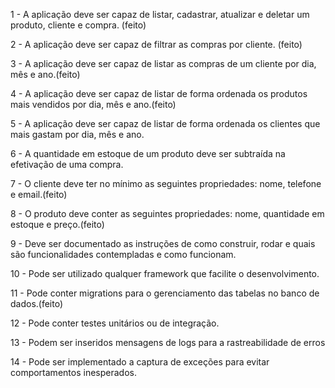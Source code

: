 1 - A aplicação deve ser capaz de listar, cadastrar, atualizar e deletar um produto, cliente e compra.
(feito)

2 - A aplicação deve ser capaz de filtrar as compras por cliente.
(feito)

3 - A aplicação deve ser capaz de listar as compras de um cliente por dia, mês e ano.(feito)

4 - A aplicação deve ser capaz de listar de forma ordenada os produtos mais vendidos por dia, mês e ano.(feito)

5 - A aplicação deve ser capaz de listar de forma ordenada os clientes que mais gastam por dia, mês e ano.

6 - A quantidade em estoque de um produto deve ser subtraída na efetivação de uma compra.

7 - O cliente deve ter no mínimo as seguintes propriedades: nome, telefone e email.(feito)

8 - O produto deve conter as seguintes propriedades: nome, quantidade em estoque e preço.(feito)

9 - Deve ser documentado as instruções de como construir, rodar e quais são funcionalidades contempladas e como funcionam.

10 - Pode ser utilizado qualquer framework que facilite o desenvolvimento.

11 - Pode conter migrations para o gerenciamento das tabelas no banco de dados.(feito)

12 - Pode conter testes unitários ou de integração.

13 - Podem ser inseridos mensagens de logs para a rastreabilidade de erros

14 - Pode ser implementado a captura de exceções para evitar comportamentos inesperados.
